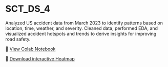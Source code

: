 # SCT_DS_4
Analyzed US accident data from March 2023 to identify patterns based on location, time, weather, and severity. Cleaned data, performed EDA, and visualized accident hotspots and trends to derive insights for improving road safety.

📍 [View Colab Notebook](https://github.com/yourusername/yourrepo/blob/main/US_Accidents_March23.ipynb) 

📍 [Download interactive Heatmap](accident_heatmap.html)
